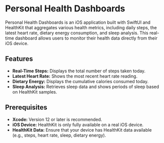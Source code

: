 # Personal Health Dashboards

Personal Health Dashboards is an iOS application built with SwiftUI and HealthKit that aggregates various health metrics, including daily steps, the latest heart rate, dietary energy consumption, and sleep analysis. This real-time dashboard allows users to monitor their health data directly from their iOS device.

## Features

- **Real-Time Steps:** Displays the total number of steps taken today.
- **Latest Heart Rate:** Shows the most recent heart rate reading.
- **Dietary Energy:** Displays the cumulative calories consumed today.
- **Sleep Analysis:** Retrieves sleep data and shows periods of sleep based on HealthKit samples.

## Prerequisites

- **Xcode:** Version 12 or later is recommended.
- **iOS Device:** HealthKit is only fully available on a real iOS device.
- **HealthKit Data:** Ensure that your device has HealthKit data available (e.g., steps, heart rate, sleep, dietary energy).


